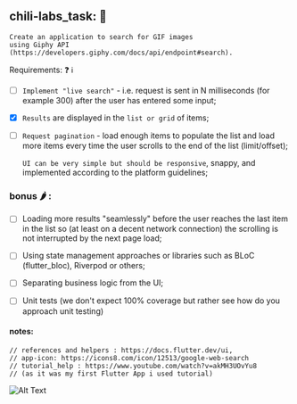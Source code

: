 
## chili-labs_task: 📲
    Create an application to search for GIF images
    using Giphy API (https://developers.giphy.com/docs/api/endpoint#search).
Requirements: ❓ ℹ️

- [ ] `Implement "live search"` - i.e. request is sent in
 N milliseconds (for example 300) after
 the user has entered some input;


- [x] `Results` are displayed in the `list or grid` of items;

- [ ] `Request pagination` - load enough items to populate the
 list and load more items every time the user scrolls to the
 end of the list (limit/offset);
    
    `UI can be very simple but should be responsive`,
 snappy, and implemented according to the platform guidelines;

 ### bonus 🌶 :
- [ ] Loading more results "seamlessly" before the user reaches the last
     item in the list so (at least on a decent network connection) the
     scrolling is not interrupted by the next page load;
- [ ] Using state management approaches or libraries such as BLoC
     (flutter_bloc), Riverpod or others;
- [ ] Separating business logic from the UI;
- [ ] Unit tests (we don't expect 100% coverage but rather
     see how do you approach unit testing)


#### notes:
    // references and helpers : https://docs.flutter.dev/ui,
    // app-icon: https://icons8.com/icon/12513/google-web-search
    // tutorial_help : https://www.youtube.com/watch?v=akMH3UOvYu8
    // (as it was my first Flutter App i used tutorial)

![Alt Text](https://drive.google.com/file/d/1i4lv2rLxr7iz1ughGt0_4YuyByFUu8Q2/view)
    
